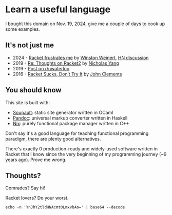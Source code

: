 # Learn a useful language

I bought this domain on Nov. 19, 2024, give me a couple of days to cook up some
examples.

## It's not just me

- 2024 -
  [Racket frustrates me](https://web.archive.org/web/20240110183908/https://blog.winny.tech/posts/racket-frustrates-me)
  by [Winston Weinert](https://winny.tech),
  [HN discussion](https://news.ycombinator.com/item?id=36541758)
- 2019 -
  [Re: Thoughts on Racket2](https://news.ycombinator.com/item?id=20734389) by
  [Nicholas Yang](https://nicholasyang.com)
- 2019 -
  [Post on r/uwaterloo](https://www.reddit.com/r/uwaterloo/comments/dkb55e/i_hate_racket)
- 2016 -
  [Racket Sucks, Don’t Try It](https://www.brinckerhoff.org/blog/2016/04/25/racket-sucks-don-t-try-it)
  by [John Clements](https://www.brinckerhoff.org/index.html)

## You should know

This site is built with:

- [Soupault](https://github.com/pataphysicalsociety/soupault): static site
  generator written in OCaml
- [Pandoc](https://github.com/jgm/pandoc): universal markup converter written in
  Haskell
- [Nix](https://github.com/nixos/nix): purely functional package manager written
  in C++

Don't say it's a good language for teaching functional programming paradigm,
there are plenty good alternatives.

There's exactly 0 production-ready and widely-used software written in Racket
that I know since the very beginning of my programming journey (~9 years ago).
Prove me wrong.

## Thoughts?

Comrades? Say hi!

Racket lovers? Do your worst.

```shell
echo -n 'YnJhY2tldHNAcmt0LmxvbAo=' | base64 --decode
```
